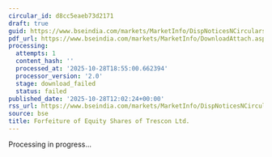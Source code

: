 ```yaml
---
circular_id: d8cc5eaeb73d2171
draft: true
guid: https://www.bseindia.com/markets/MarketInfo/DispNoticesNCirculars.aspx?Noticeid={514EEE66-936D-404F-A49F-625D64576D1A}&noticeno=20251028-25&dt=10/28/2025&icount=25&totcount=64&flag=0
pdf_url: https://www.bseindia.com/markets/MarketInfo/DownloadAttach.aspx?id=20251028-25&attachedId=ef007c9e-73b1-49c8-9faf-94e7076fa628
processing:
  attempts: 1
  content_hash: ''
  processed_at: '2025-10-28T18:55:00.662394'
  processor_version: '2.0'
  stage: download_failed
  status: failed
published_date: '2025-10-28T12:02:24+00:00'
rss_url: https://www.bseindia.com/markets/MarketInfo/DispNoticesNCirculars.aspx?Noticeid={514EEE66-936D-404F-A49F-625D64576D1A}&noticeno=20251028-25&dt=10/28/2025&icount=25&totcount=64&flag=0
source: bse
title: Forfeiture of Equity Shares of Trescon Ltd.
---
```


Processing in progress...